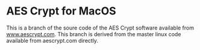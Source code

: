 # AES Crypt for MacOS

This is a branch of the soure code of the AES Crypt software
available from www.aescrypt.com.  This branch is derived from the master 
linux code available from aescrypt.com directly.
